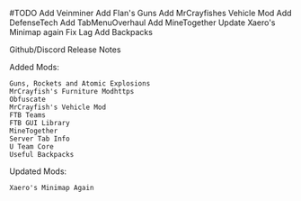 #TODO
Add Veinminer
Add Flan's Guns
Add MrCrayfishes Vehicle Mod
Add DefenseTech
Add TabMenuOverhaul
Add MineTogether
Update Xaero's Minimap again
Fix Lag
Add Backpacks

Github/Discord Release Notes

Added Mods:
```
Guns, Rockets and Atomic Explosions
MrCrayfish's Furniture Modhttps
Obfuscate
MrCrayfish's Vehicle Mod
FTB Teams
FTB GUI Library
MineTogether
Server Tab Info
U Team Core
Useful Backpacks
```
Updated Mods: 
```
Xaero's Minimap Again
```